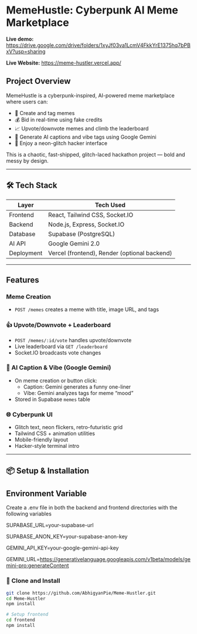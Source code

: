 # MemeHustle: Cyberpunk AI Meme Marketplace
**Live demo:** https://drive.google.com/drive/folders/1xyJf03va1LcmV4FkkYrE1375hq7bPBxV?usp=sharing

**Live Website:** https://meme-hustler.vercel.app/
## Project Overview

MemeHustle is a cyberpunk-inspired, AI-powered meme marketplace where users can:

- 🎨 Create and tag memes
- 💰 Bid in real-time using fake credits
- 📈 Upvote/downvote memes and climb the leaderboard
- 🤖 Generate AI captions and vibe tags using Google Gemini
- 🧠 Enjoy a neon-glitch hacker interface

This is a chaotic, fast-shipped, glitch-laced hackathon project — bold and messy by design.

---

## 🛠 Tech Stack

| Layer        | Tech Used                                   |
|--------------|---------------------------------------------|
| Frontend     | React, Tailwind CSS, Socket.IO              |
| Backend      | Node.js, Express, Socket.IO                 |
| Database     | Supabase (PostgreSQL)                       |
| AI API       | Google Gemini 2.0                           |
| Deployment   | Vercel (frontend), Render (optional backend)|

---

## Features

### Meme Creation

- `POST /memes` creates a meme with title, image URL, and tags

### 👍 Upvote/Downvote + Leaderboard

- `POST /memes/:id/vote` handles upvote/downvote
- Live leaderboard via `GET /leaderboard`
- Socket.IO broadcasts vote changes

### 🧠 AI Caption & Vibe (Google Gemini)

- On meme creation or button click:
  - Caption: Gemini generates a funny one-liner
  - Vibe: Gemini analyzes tags for meme “mood”
- Stored in Supabase `memes` table

### 🌐 Cyberpunk UI

- Glitch text, neon flickers, retro-futuristic grid
- Tailwind CSS + animation utilities
- Mobile-friendly layout
- Hacker-style terminal intro

---

## 📦 Setup & Installation

## Environment Variable
Create a .env file in both the backend and frontend directories with the following variables

SUPABASE_URL=your-supabase-url

SUPABASE_ANON_KEY=your-supabase-anon-key

GEMINI_API_KEY=your-google-gemini-api-key

GEMINI_URL=https://generativelanguage.googleapis.com/v1beta/models/gemini-pro:generateContent

### 🔧 Clone and Install

```bash
git clone https://github.com/AbhigyanPie/Meme-Hustler.git
cd Meme-Hustler
npm install

# Setup frontend
cd frontend
npm install
